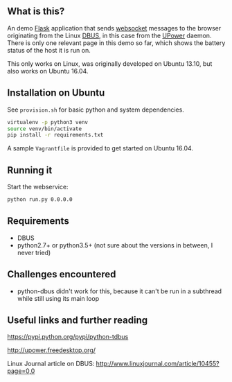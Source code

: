 ## What is this?

An demo [Flask](http://flask.pocoo.org/) application that sends
[websocket](http://en.wikipedia.org/wiki/WebSocket)
messages to the browser originating from the Linux
[DBUS](http://www.freedesktop.org/wiki/Software/dbus/),
in this case from the [UPower](http://upower.freedesktop.org/) daemon.
There is only one relevant page in this demo so far, which shows the
battery status of the host it is run on.

This only works on Linux, was originally developed on Ubuntu 13.10, but also works on Ubuntu 16.04.

## Installation on Ubuntu

See `provision.sh` for basic python and system dependencies.

```sh
virtualenv -p python3 venv
source venv/bin/activate
pip install -r requirements.txt
```

A sample `Vagrantfile` is provided to get started on Ubuntu 16.04.

## Running it

Start the webservice:

```sh 
python run.py 0.0.0.0
```

## Requirements

* DBUS
* python2.7+ or python3.5+ (not sure about the versions in between, I never tried)

## Challenges encountered

- python-dbus didn't work for this, because it can't be run in a subthread
  while still using its main loop

## Useful links and further reading

https://pypi.python.org/pypi/python-tdbus

http://upower.freedesktop.org/

Linux Journal article on DBUS:
http://www.linuxjournal.com/article/10455?page=0,0

